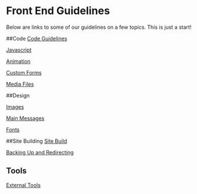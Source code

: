 # Front End Guidelines 

Below are links to some of our guidelines on a few topics. This is just a start!

##Code
[Code Guidelines](code-guidelines.md)

[Javascript](javascript.md)

[Animation](animation.md)

[Custom Forms](custom-form.md)

[Media Files](media-files.md)

##Design

[Images](images.md)

[Main Messages](main-message.md)

[Fonts](fonts.md)

##Site Building
[Site Build](site-build.md)

[Backing Up and Redirecting](backup-redirecting.md)

## Tools 
[External Tools](external-tools.md)

